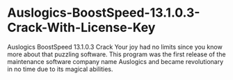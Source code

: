 # Auslogics-BoostSpeed-13.1.0.3-Crack-With-License-Key
Auslogics BoostSpeed 13.1.0.3 Crack Your joy had no limits since you know more about that puzzling software. This program was the first release of the maintenance software company name Auslogics and became revolutionary in no time due to its magical abilities.
